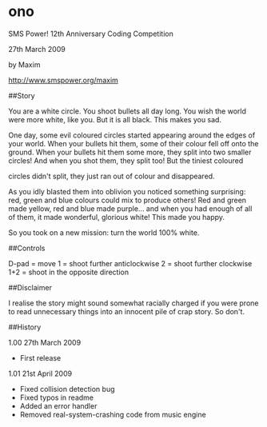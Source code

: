 # ono

SMS Power! 12th Anniversary Coding Competition

27th March 2009

by Maxim

http://www.smspower.org/maxim

##Story

You are a white circle. You shoot bullets all day long. You wish the world were
more white, like you. But it is all black. This makes you sad.

One day, some evil coloured circles started appearing around the edges of your
world. When your bullets hit them, some of their colour fell off onto the
ground. When your bullets hit them some more, they split into two smaller
circles! And when you shot them, they split too! But the tiniest coloured

circles didn't split, they just ran out of colour and disappeared.

As you idly blasted them into oblivion you noticed something surprising: red,
green and blue colours could mix to produce others! Red and green made yellow,
red and blue made purple... and when you had enough of all of them, it made
wonderful, glorious white! This made you happy.

So you took on a new mission: turn the world 100% white.

##Controls

D-pad = move
1 = shoot further anticlockwise
2 = shoot further clockwise
1+2 = shoot in the opposite direction

##Disclaimer

I realise the story might sound somewhat racially charged if you were prone to
read unnecessary things into an innocent pile of crap story. So don't.

##History

1.00
27th March 2009
- First release

1.01
21st April 2009
- Fixed collision detection bug
- Fixed typos in readme
- Added an error handler
- Removed real-system-crashing code from music engine